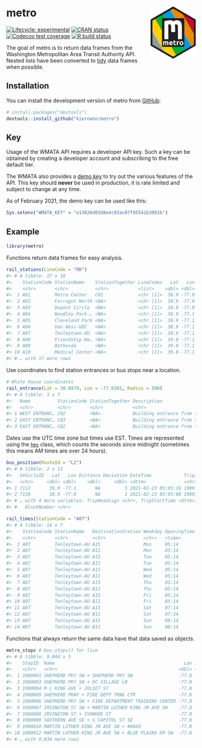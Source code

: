 
<!-- README.md is generated from README.Rmd. Please edit that file -->

# metro <img src='man/figures/logo.png' align="right" height="139" />

<!-- badges: start -->

[![Lifecycle:
experimental](https://img.shields.io/badge/lifecycle-experimental-orange.svg)](https://lifecycle.r-lib.org/articles/stages.html)
[![CRAN
status](https://www.r-pkg.org/badges/version/metro)](https://CRAN.R-project.org/package=metro)
[![Codecov test
coverage](https://codecov.io/gh/kiernann/metro/branch/master/graph/badge.svg)](https://codecov.io/gh/kiernann/metro?branch=master)
[![R build
status](https://github.com/kiernann/metro/workflows/R-CMD-check/badge.svg)](https://github.com/kiernann/metro/actions)
<!-- badges: end -->

The goal of metro is to return data frames from the Washington
Metropolitan Area Transit Authority API. Nested lists have been
converted to [tidy](https://en.wikipedia.org/wiki/Tidy_data) data frames
when possible.

## Installation

You can install the development version of metro from
[GitHub](https://github.com/kiernann/metro):

``` r
# install.packages("devtools")
devtools::install_github("kiernann/metro")
```

## Key

Usage of the WMATA API requires a developer API key. Such a key can be
obtained by creating a developer account and subscribing to the free
default tier.

The WMATA also provides a [demo
key](https://developer.wmata.com/products/5475f236031f590f380924ff) to
try out the various features of the API. This key should **never** be
used in production, it is rate limited and subject to change at any
time.

As of February 2021, the demo key can be used like this:

``` r
Sys.setenv("WMATA_KEY" = "e13626d03d8e4c03ac07f95541b3091b")
```

## Example

``` r
library(metro)
```

Functions return data frames for easy analysis.

``` r
rail_stations(LineCode = "RD")
#> # A tibble: 27 x 10
#>    StationCode StationName    StationTogether LineCodes   Lat   Lon Street    City  State Zip  
#>    <chr>       <chr>          <chr>           <list>    <dbl> <dbl> <chr>     <chr> <chr> <chr>
#>  1 A01         Metro Center   C01             <chr [1]>  38.9 -77.0 607 13th… Wash… DC    20005
#>  2 A02         Farragut North <NA>            <chr [1]>  38.9 -77.0 1001 Con… Wash… DC    20036
#>  3 A03         Dupont Circle  <NA>            <chr [1]>  38.9 -77.0 1525 20t… Wash… DC    20036
#>  4 A04         Woodley Park-… <NA>            <chr [1]>  38.9 -77.1 2700 Con… Wash… DC    20008
#>  5 A05         Cleveland Park <NA>            <chr [1]>  38.9 -77.1 3599 Con… Wash… DC    20008
#>  6 A06         Van Ness-UDC   <NA>            <chr [1]>  38.9 -77.1 4200 Con… Wash… DC    20008
#>  7 A07         Tenleytown-AU  <NA>            <chr [1]>  38.9 -77.1 4501 Wis… Wash… DC    20016
#>  8 A08         Friendship He… <NA>            <chr [1]>  39.0 -77.1 5337 Wis… Wash… DC    20015
#>  9 A09         Bethesda       <NA>            <chr [1]>  39.0 -77.1 7450 Wis… Beth… MD    20814
#> 10 A10         Medical Center <NA>            <chr [1]>  39.0 -77.1 8810 Roc… Beth… MD    20814
#> # … with 17 more rows
```

Use coordinates to find station entrances or bus stops near a location.

``` r
# White House coordinates
rail_entrance(Lat = 38.8979, Lon = -77.0365, Radius = 500)
#> # A tibble: 3 x 7
#>   Name          StationCode StationTogether Description                      Lat   Lon Distance
#>   <chr>         <chr>       <chr>           <chr>                          <dbl> <dbl>    <dbl>
#> 1 WEST ENTRANC… C02         <NA>            Building entrance from the so…  38.9 -77.0     383.
#> 2 EAST ENTRANC… C03         <NA>            Building entrance from the so…  38.9 -77.0     430.
#> 3 EAST ENTRANC… C02         <NA>            Building entrance from the so…  38.9 -77.0     499.
```

Dates use the UTC time zone but times use EST. Times are represented
using the [`hms`](https://github.com/tidyverse/hms/issues/28) class,
which counts the seconds since midnight (sometimes this means AM times
are over 24 hours).

``` r
bus_position(RouteId = "L2")
#> # A tibble: 2 x 13
#>   VehicleID   Lat   Lon Distance Deviation DateTime            TripID RouteID DirectionText
#>   <chr>     <dbl> <dbl>    <dbl>     <dbl> <dttm>              <chr>  <chr>   <chr>        
#> 1 7112       39.0 -77.1       NA         5 2021-02-23 05:05:16 19091… L2      SOUTH        
#> 2 7120       38.9 -77.0       NA         1 2021-02-23 05:05:08 19091… L2      NORTH        
#> # … with 4 more variables: TripHeadsign <chr>, TripStartTime <dttm>, TripEndTime <dttm>,
#> #   BlockNumber <chr>
```

``` r
rail_times(StationCode = "A07")
#> # A tibble: 14 x 7
#>    StationCode StationName   DestinationStation Weekday OpeningTime FirstTime LastTime
#>    <chr>       <chr>         <chr>              <chr>   <time>      <time>    <time>  
#>  1 A07         Tenleytown-AU A15                Mon     05:14       05:46     23:51   
#>  2 A07         Tenleytown-AU B11                Mon     05:14       05:24     23:19   
#>  3 A07         Tenleytown-AU A15                Tue     05:14       05:46     23:51   
#>  4 A07         Tenleytown-AU B11                Tue     05:14       05:24     23:19   
#>  5 A07         Tenleytown-AU A15                Wed     05:14       05:46     23:51   
#>  6 A07         Tenleytown-AU B11                Wed     05:14       05:24     23:19   
#>  7 A07         Tenleytown-AU A15                Thu     05:14       05:46     23:51   
#>  8 A07         Tenleytown-AU B11                Thu     05:14       05:24     23:19   
#>  9 A07         Tenleytown-AU A15                Fri     05:14       05:46     25:21   
#> 10 A07         Tenleytown-AU B11                Fri     05:14       05:24     24:49   
#> 11 A07         Tenleytown-AU A15                Sat     07:14       07:46     25:21   
#> 12 A07         Tenleytown-AU B11                Sat     07:14       07:24     24:49   
#> 13 A07         Tenleytown-AU A15                Sun     08:14       08:46     23:21   
#> 14 A07         Tenleytown-AU B11                Sun     08:14       08:24     22:49
```

Functions that always return the same data have that data saved as
objects.

``` r
metro_stops # bus_stops() for live
#> # A tibble: 9,044 x 5
#>    StopID  Name                                                Lon   Lat Routes   
#>    <chr>   <chr>                                             <dbl> <dbl> <list>   
#>  1 1000001 SHEPHERD PKY SW + SHEPHERD PKY SW                 -77.0  38.8 <chr [3]>
#>  2 1000003 SHEPHERD PKY SW + DC VILLAGE LN                   -77.0  38.8 <chr [3]>
#>  3 1000004 M L KING AVE + JOLIET ST                          -77.0  38.8 <chr [5]>
#>  4 1000005 SHEPHERD PKWY + FIRE DEPT TRNG CTR                -77.0  38.8 <chr [3]>
#>  5 1000006 SHEPHERD PKY SW + FIRE DEPARTMENT TRAINING CENTER -77.0  38.8 <chr [3]>
#>  6 1000007 IRVINGTON ST SW + MARTIN LUTHER KING JR AVE SW    -77.0  38.8 <chr [6]>
#>  7 1000008 IRVINGTON ST + IVANHOE ST                         -77.0  38.8 <chr [6]>
#>  8 1000009 SOUTHERN AVE SE + S CAPITOL ST SE                 -77.0  38.8 <chr [1]>
#>  9 1000010 MARTIN LUTHER KING JR AVE SW + #4660              -77.0  38.8 <chr [5]>
#> 10 1000012 MARTIN LUTHER KING JR AVE SW + BLUE PLAINS DR SW  -77.0  38.8 <chr [6]>
#> # … with 9,034 more rows
```

<!-- refs: start -->
<!-- refs: end -->
